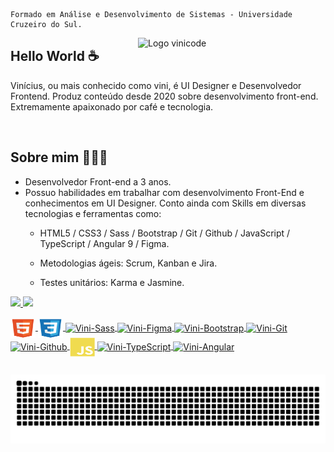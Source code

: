 
```
Formado em Análise e Desenvolvimento de Sistemas - Universidade Cruzeiro do Sul.
```
 
 <img src="https://user-images.githubusercontent.com/79069373/235694894-a7117f1a-5ef2-4528-ab47-092ac93e5341.svg" width="300px" min-width="300px" max-width="300px" align="right" alt="Logo vinicode">
 

<h2>Hello World ☕</h2>

<p>Vinícius, ou mais conhecido como vini, é UI Designer e Desenvolvedor Frontend. Produz conteúdo desde 2020 sobre desenvolvimento front-end. Extremamente apaixonado por café e tecnologia.</p>

</br>
  
## Sobre mim 👨🏻‍💻

- Desenvolvedor Front-end a 3 anos.
- Possuo habilidades em trabalhar com desenvolvimento Front-End e conhecimentos em UI Designer. Conto ainda com Skills em diversas tecnologias e ferramentas como:
  - HTML5 / CSS3 / Sass / Bootstrap / Git / Github / JavaScript / TypeScript / Angular 9 / Figma.
  
  - Metodologias ágeis: Scrum, Kanban e Jira.
  - Testes unitários: Karma e Jasmine.




<div>
  <a href="https://github.com/Viniradis">
  <img height="180em" src="https://github-readme-stats.vercel.app/api?username=Viniradis&show_icons=true&theme=dark&include_all_commits=true&count_private=true"/>
  <img height="130em" src="https://github-readme-stats.vercel.app/api/top-langs/?username=Viniradis&layout=compact&langs_count=7&theme=dark"/>
</div>
  
  <div style="display: inline_block"><br>
  <img align="center" alt="Vini-HTML" height="30" width="40" src="https://raw.githubusercontent.com/devicons/devicon/master/icons/html5/html5-original.svg">
  <img align="center" alt="Vini-CSS" height="30" width="40" src="https://raw.githubusercontent.com/devicons/devicon/master/icons/css3/css3-original.svg">
  <img align="center" alt="Vini-Sass" height="30" width="40" src="https://cdn.jsdelivr.net/gh/devicons/devicon/icons/sass/sass-original.svg" />
  <img align="center" alt="Vini-Figma" height="30" width="40" src="https://cdn.jsdelivr.net/gh/devicons/devicon/icons/figma/figma-original.svg" />
  <img align="center" alt="Vini-Bootstrap" height="30" width="40" src="https://cdn.jsdelivr.net/gh/devicons/devicon/icons/bootstrap/bootstrap-original.svg" />
  <img align="center" alt="Vini-Git" height="30" width="40" src="https://cdn.jsdelivr.net/gh/devicons/devicon/icons/git/git-original.svg" />
  <img align="center" alt="Vini-Github" height="30" width="40" src="https://cdn.jsdelivr.net/gh/devicons/devicon/icons/github/github-original.svg" />
  <img align="center" alt="Vini-Js" height="30" width="40" src="https://raw.githubusercontent.com/devicons/devicon/master/icons/javascript/javascript-plain.svg">
  <img align="center" alt="Vini-TypeScript" height="30" width="40" src="https://cdn.jsdelivr.net/gh/devicons/devicon/icons/typescript/typescript-original.svg" />
  <img align="center" alt="Vini-Angular" height="30" width="40" src="https://cdn.jsdelivr.net/gh/devicons/devicon/icons/angularjs/angularjs-original.svg" />
    
 
    
</div>
  
  ##

  
  
  
  
   ![Snake animation](https://github.com/Viniradis/Viniradis/blob/output/github-contribution-grid-snake.svg)
